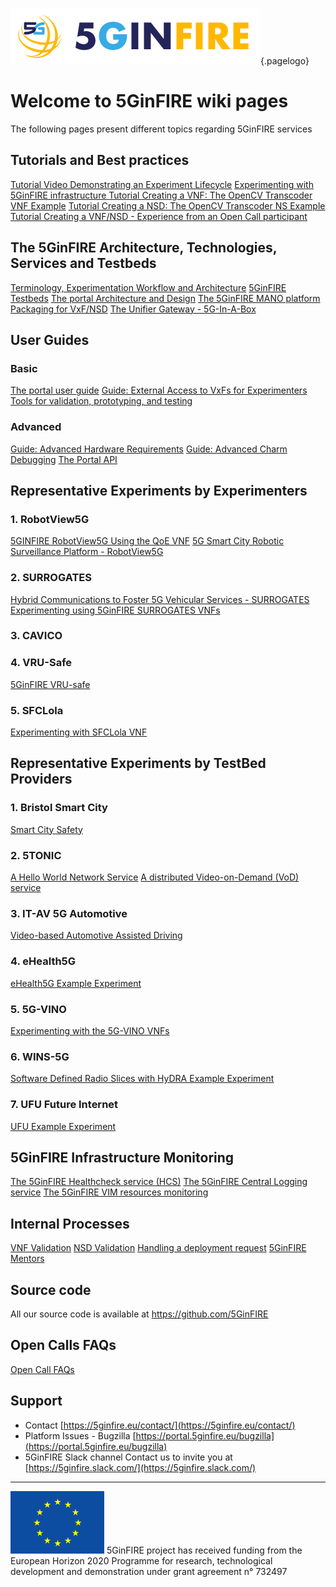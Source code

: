 <!-- TITLE: 5GinFIRE wiki -->
<!-- SUBTITLE:Welcome to the 5GinFIRE wiki pages -->

![5 Ginfire Logo 3](/uploads/5-ginfire-logo-3.png "5 Ginfire Logo 3"){.pagelogo}
# Welcome to 5GinFIRE wiki pages
The following pages present different topics regarding 5GinFIRE services

## Tutorials and Best practices
[Tutorial Video Demonstrating an Experiment Lifecycle](https://www.youtube.com/watch?v=1S-8BWm35CU)
[Experimenting with 5GinFIRE infrastructure ](5-gin-fire-experimentation-tutorial)
[Tutorial Creating a VNF: The OpenCV Transcoder VNF Example](tutorials/tutorial-opencv-vnf-transcoder)
[Tutorial Creating a NSD: The OpenCV Transcoder NS Example](tutorials/tutorial-opencv-transcoder-ns)
[Tutorial Creating a VNF/NSD - Experience from an Open Call participant](tutorials/tutorial-vnf-robotview5g)


## The 5GinFIRE Architecture, Technologies, Services and Testbeds

[Terminology,  Experimentation Workflow and Architecture](5-gin-fire-terminology-experimentation-workflow-and-architecture)
[5GinFIRE Testbeds](5GinFIREtestbeds)
[The portal Architecture and Design](portalarchitecturedesign)
[The 5GinFIRE MANO platform](osm)
[Packaging for VxF/NSD](packagingvxfnsd)
[The Unifier Gateway - 5G-In-A-Box ](unifiergateway)

## User Guides

### Basic
[The portal user guide](5-gin-fire-portal-user-guide)
[Guide: External Access to VxFs for Experimenters](tutorials/guide-external-access-experimenters)
[Tools for validation, prototyping, and testing](guide/5ginfire-mirror-platform)

### Advanced
[Guide: Advanced Hardware Requirements](tutorials/guide-advanced-hardware-requirements)
[Guide: Advanced Charm Debugging](tutorials/guide-advanced-charm-debugging)
[The Portal API](portalarchitecturedesign/portal-api)


## Representative Experiments by Experimenters

### 1. RobotView5G
[5GINFIRE RobotView5G Using the QoE VNF](experiments/RobotView5G)
[5G Smart City Robotic Surveillance Platform - RobotView5G](experiments/RobotView5G_Smart_City_Robotic_Surveilance_Platform)
### 2. SURROGATES
[Hybrid Communications to Foster 5G Vehicular Services - SURROGATES](experiments/SURROGATES_Hybrid_Communications_to_Foster_5G_Vehicular_Services)
[Experimenting using 5GinFIRE SURROGATES VNFs](experiments/SURROGATES-VNFS)
### 3. CAVICO
### 4. VRU-Safe
[5GinFIRE VRU-safe](experiments/VRUsafe)
### 5. SFCLola
[Experimenting with SFCLola VNF](experiments/VNF_VFF)
## Representative Experiments by TestBed Providers

### 1. Bristol Smart City
[Smart City Safety](experiments/testbeds/bristol/SmartCitySafety)
### 2. 5TONIC
[A Hello World Network Service](experiments/testbeds/5-tonic/hello-world)
[A distributed Video-on-Demand (VoD) service](experiments/testbeds/5-tonic/vod)
### 3. IT-AV 5G Automotive
[Video-based Automotive Assisted Driving](experiments/testbed/5GAutomotive)
### 4. eHealth5G
[eHealth5G Example Experiment](experiments/testbeds/eHealth5G)
### 5. 5G-VINO
[Experimenting with the 5G-VINO VNFs](experiments/testbeds/nitos)
### 6. WINS-5G
[Software Defined Radio Slices with HyDRA Example Experiment](experiments/testbeds/WINS_5G)
### 7.  UFU Future Internet
[UFU Example Experiment](experiments/testebeds/UFU)



## 5GinFIRE Infrastructure Monitoring

[The 5GinFIRE Healthcheck service (HCS)](hcservice/usage)
[The 5GinFIRE Central Logging service](hcservice_centrallog/usage)
[The 5GinFIRE VIM resources monitoring](hcservice_VIMmonitoring/usage)

## Internal Processes

[VNF Validation](internal-processes/vnf-validation)
[NSD Validation](internal-processes/nsd-validation)
[Handling a deployment request](internal-processes/handling-deployment-request)
[5GinFIRE Mentors](internal-process/mentors)

## Source code

All our source code is available at https://github.com/5GinFIRE

## Open Calls FAQs

[Open Call FAQs](1stcallFAQs)

## Support
* Contact [https://5ginfire.eu/contact/](https://5ginfire.eu/contact/)
* Platform Issues - Bugzilla [https://portal.5ginfire.eu/bugzilla](https://portal.5ginfire.eu/bugzilla)
* 5GinFIRE Slack channel Contact us to invite you at [https://5ginfire.slack.com/](https://5ginfire.slack.com/)



-----
![Eu Flag](/uploads/eu-flag.png "Eu Flag")
5GinFIRE project has received funding from the European Horizon 2020 Programme for research, technological development and demonstration under grant agreement n° 732497
